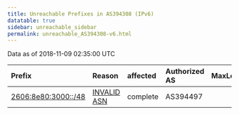 ```yaml
---
title: Unreachable Prefixes in AS394308 (IPv6)
datatable: true
sidebar: unreachable_sidebar
permalink: unreachable_AS394308-v6.html
---
```


Data as of 2018-11-09 02:35:00 UTC


<div class="datatable-begin"></div>

| Prefix                                                           | Reason                                                                                                      | affected   | Authorized AS   |   MaxLength | Anchor                           |   unreachable /48s |
|:-----------------------------------------------------------------|:------------------------------------------------------------------------------------------------------------|:-----------|:----------------|------------:|:---------------------------------|-------------------:|
| [2606:8e80:3000::/48](https://stat.ripe.net/2606:8e80:3000::/48) | [INVALID ASN](https://rpki-validator.ripe.net/announcement-preview?asn=AS394308&prefix=2606:8e80:3000::/48) | complete   | AS394497        |          32 | [ARIN](unreachable_ARIN-v6.html) |                  1 |

<div class="datatable-end"></div>